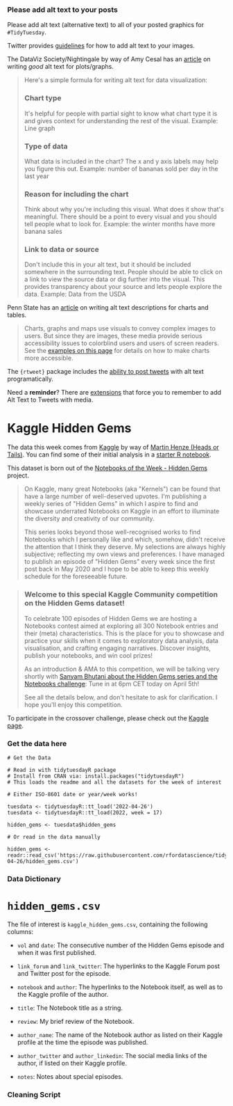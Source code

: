 ### Please add alt text to your posts

Please add alt text (alternative text) to all of your posted graphics for `#TidyTuesday`.

Twitter provides [guidelines](https://help.twitter.com/en/using-twitter/picture-descriptions) for how to add alt text to your images.

The DataViz Society/Nightingale by way of Amy Cesal has an [article](https://medium.com/nightingale/writing-alt-text-for-data-visualization-2a218ef43f81) on writing *good* alt text for plots/graphs.

> Here's a simple formula for writing alt text for data visualization:
>
> ### Chart type
>
> It's helpful for people with partial sight to know what chart type it is and gives context for understanding the rest of the visual. Example: Line graph
>
> ### Type of data
>
> What data is included in the chart? The x and y axis labels may help you figure this out. Example: number of bananas sold per day in the last year
>
> ### Reason for including the chart
>
> Think about why you're including this visual. What does it show that's meaningful. There should be a point to every visual and you should tell people what to look for. Example: the winter months have more banana sales
>
> ### Link to data or source
>
> Don't include this in your alt text, but it should be included somewhere in the surrounding text. People should be able to click on a link to view the source data or dig further into the visual. This provides transparency about your source and lets people explore the data. Example: Data from the USDA

Penn State has an [article](https://accessibility.psu.edu/images/charts/) on writing alt text descriptions for charts and tables.

> Charts, graphs and maps use visuals to convey complex images to users. But since they are images, these media provide serious accessibility issues to colorblind users and users of screen readers. See the [examples on this page](https://accessibility.psu.edu/images/charts/) for details on how to make charts more accessible.

The `{rtweet}` package includes the [ability to post tweets](https://docs.ropensci.org/rtweet/reference/post_tweet.html) with alt text programatically.

Need a **reminder**? There are [extensions](https://chrome.google.com/webstore/detail/twitter-required-alt-text/fpjlpckbikddocimpfcgaldjghimjiik/related) that force you to remember to add Alt Text to Tweets with media.

# Kaggle Hidden Gems

The data this week comes from [Kaggle](https://www.kaggle.com/datasets/headsortails/notebooks-of-the-week-hidden-gems?resource=download) by way of [Martin Henze (Heads or Tails)](https://twitter.com/heads0rtai1s). You can find some of their initial analysis in a [starter R notebook](https://www.kaggle.com/code/headsortails/hidden-gems-a-collection-of-underrated-notebooks).

This dataset is born out of the [Notebooks of the Week - Hidden Gems](https://www.kaggle.com/datasets/headsortails/notebooks-of-the-week-hidden-gems/discussion/317098) project.

> On Kaggle, many great Notebooks (aka "Kernels") can be found that have a large number of well-deserved upvotes. I'm publishing a weekly series of "Hidden Gems" in which I aspire to find and showcase underrated Notebooks on Kaggle in an effort to illuminate the diversity and creativity of our community.
>
> This series looks beyond those well-recognised works to find Notebooks which I personally like and which, somehow, didn't receive the attention that I think they deserve. My selections are always highly subjective; reflecting my own views and preferences. I have managed to publish an episode of "Hidden Gems" every week since the first post back in May 2020 and I hope to be able to keep this weekly schedule for the foreseeable future.

> ### **Welcome to this special Kaggle Community competition on the Hidden Gems dataset!**
>
> To celebrate 100 episodes of Hidden Gems we are hosting a Notebooks contest aimed at exploring all 300 Notebook entries and their (meta) characteristics. This is the place for you to showcase and practice your skills when it comes to exploratory data analysis, data visualisation, and crafting engaging narratives. Discover insights, publish your notebooks, and win cool prizes!
>
> As an introduction & AMA to this competition, we will be talking very shortly with [Sanyam Bhutani about the Hidden Gems series and the Notebooks challenge](https://youtu.be/o__J3bkp2PQ): Tune in at 6pm CET today on April 5th!
>
> See all the details below, and don't hesitate to ask for clarification. I hope you'll enjoy this competition.

To participate in the crossover challenge, please check out the [Kaggle page](https://www.kaggle.com/datasets/headsortails/notebooks-of-the-week-hidden-gems/discussion/317098).

### Get the data here

```{r}
# Get the Data

# Read in with tidytuesdayR package 
# Install from CRAN via: install.packages("tidytuesdayR")
# This loads the readme and all the datasets for the week of interest

# Either ISO-8601 date or year/week works!

tuesdata <- tidytuesdayR::tt_load('2022-04-26')
tuesdata <- tidytuesdayR::tt_load(2022, week = 17)

hidden_gems <- tuesdata$hidden_gems

# Or read in the data manually

hidden_gems <- readr::read_csv('https://raw.githubusercontent.com/rfordatascience/tidytuesday/main/data/2022/2022-04-26/hidden_gems.csv')

```

### Data Dictionary

# `hidden_gems.csv`

The file of interest is `kaggle_hidden_gems.csv`, containing the following columns:

-   `vol` and `date`: The consecutive number of the Hidden Gems episode and when it was first published.

-   `link_forum` and `link_twitter`: The hyperlinks to the Kaggle Forum post and Twitter post for the episode.

-   `notebook` and `author`: The hyperlinks to the Notebook itself, as well as to the Kaggle profile of the author.

-   `title`: The Notebook title as a string.

-   `review`: My brief review of the Notebook.

-   `author_name`: The name of the Notebook author as listed on their Kaggle profile at the time the episode was published.

-   `author_twitter` and `author_linkedin`: The social media links of the author, if listed on their Kaggle profile.

-   `notes`: Notes about special episodes.

### Cleaning Script

